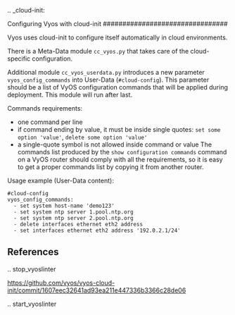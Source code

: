 .. _cloud-init:

Configuring Vyos with cloud-init
################################

Vyos uses cloud-init to configure itself automatically in cloud environments.

There is a Meta-Data module `cc_vyos.py` that takes care of the cloud-specific configuration.

Additional module `cc_vyos_userdata.py` introduces a new parameter `vyos_config_commands` into User-Data (`#cloud-config`). This parameter should be a list of VyOS configuration commands that will be applied during deployment.
This module will run after last.

Commands requirements:
 - one command per line
 - if command ending by value, it must be inside single quotes: `set some option 'value'`, `delete some option 'value'`
 - a single-quote symbol is not allowed inside command or value
The commands list produced by the `show configuration commands` command on a VyOS router should comply with all the requirements, so it is easy to get a proper commands list by copying it from another router.

Usage example (User-Data content):
```
#cloud-config
vyos_config_commands:
  - set system host-name 'demo123'
  - set system ntp server 1.pool.ntp.org
  - set system ntp server 2.pool.ntp.org
  - delete interfaces ethernet eth2 address
  - set interfaces ethernet eth2 address '192.0.2.1/24'
```


References
----------

.. stop_vyoslinter

https://github.com/vyos/vyos-cloud-init/commit/1607eec32641ad93ea211e447336b3366c28de06

.. start_vyoslinter
